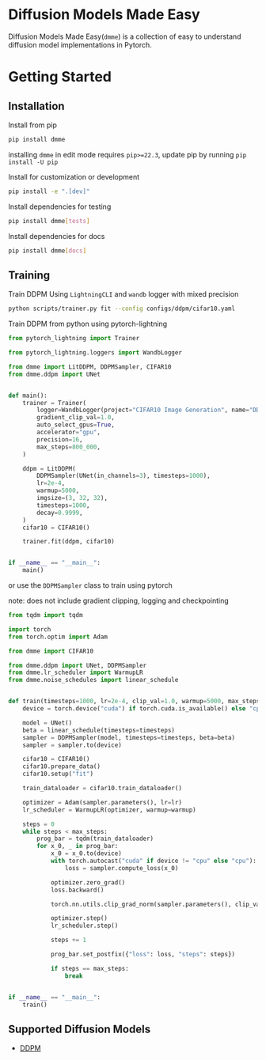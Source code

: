# Diffusion Models Made Easy

Diffusion Models Made Easy(`dmme`) is a collection of easy to understand diffusion model implementations in Pytorch.

# Getting Started

## Installation

Install from pip

```bash
pip install dmme
```

installing `dmme` in edit mode requires `pip>=22.3`, update pip by running `pip install -U pip`

Install for customization or development

```bash
pip install -e ".[dev]"
```

Install dependencies for testing

```bash
pip install dmme[tests]
```

Install dependencies for docs

```bash
pip install dmme[docs]
```

## Training

Train DDPM Using `LightningCLI` and `wandb` logger with mixed precision

```bash
python scripts/trainer.py fit --config configs/ddpm/cifar10.yaml
```

Train DDPM from python using pytorch-lightning

```python
from pytorch_lightning import Trainer

from pytorch_lightning.loggers import WandbLogger

from dmme import LitDDPM, DDPMSampler, CIFAR10
from dmme.ddpm import UNet


def main():
    trainer = Trainer(
        logger=WandbLogger(project="CIFAR10 Image Generation", name="DDPM"),
        gradient_clip_val=1.0,
        auto_select_gpus=True,
        accelerator="gpu",
        precision=16,
        max_steps=800_000,
    )

    ddpm = LitDDPM(
        DDPMSampler(UNet(in_channels=3), timesteps=1000),
        lr=2e-4,
        warmup=5000,
        imgsize=(3, 32, 32),
        timesteps=1000,
        decay=0.9999,
    )
    cifar10 = CIFAR10()

    trainer.fit(ddpm, cifar10)


if __name__ == "__main__":
    main()
```

or use the `DDPMSampler` class to train using pytorch

note: does not include gradient clipping, logging and checkpointing

```python
from tqdm import tqdm

import torch
from torch.optim import Adam

from dmme import CIFAR10

from dmme.ddpm import UNet, DDPMSampler
from dmme.lr_scheduler import WarmupLR
from dmme.noise_schedules import linear_schedule


def train(timesteps=1000, lr=2e-4, clip_val=1.0, warmup=5000, max_steps=800_000):
    device = torch.device("cuda") if torch.cuda.is_available() else "cpu"

    model = UNet()
    beta = linear_schedule(timesteps=timesteps)
    sampler = DDPMSampler(model, timesteps=timesteps, beta=beta)
    sampler = sampler.to(device)

    cifar10 = CIFAR10()
    cifar10.prepare_data()
    cifar10.setup("fit")

    train_dataloader = cifar10.train_dataloader()

    optimizer = Adam(sampler.parameters(), lr=lr)
    lr_scheduler = WarmupLR(optimizer, warmup=warmup)

    steps = 0
    while steps < max_steps:
        prog_bar = tqdm(train_dataloader)
        for x_0, _ in prog_bar:
            x_0 = x_0.to(device)
            with torch.autocast("cuda" if device != "cpu" else "cpu"):
                loss = sampler.compute_loss(x_0)

            optimizer.zero_grad()
            loss.backward()

            torch.nn.utils.clip_grad_norm(sampler.parameters(), clip_val)

            optimizer.step()
            lr_scheduler.step()

            steps += 1

            prog_bar.set_postfix({"loss": loss, "steps": steps})

            if steps == max_steps:
                break


if __name__ == "__main__":
    train()
```

## Supported Diffusion Models
- [DDPM](https://arxiv.org/abs/2006.11239)
